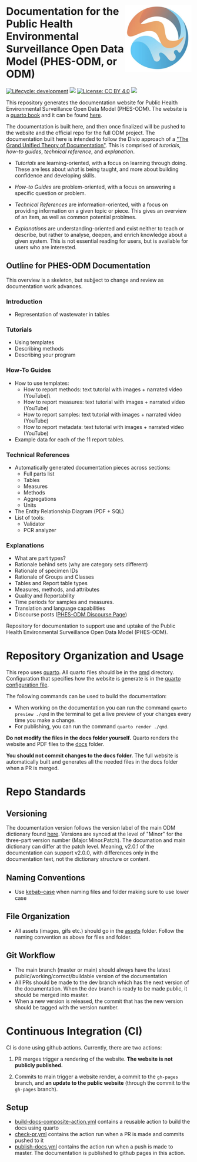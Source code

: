 # <img src="qmd/assets/ODM-logo.png" align="right" width="180"/> Documentation for the Public Health Environmental Surveillance Open Data Model (PHES-ODM, or ODM)

<!-- badges: start -->

[![Lifecycle: development](https://img.shields.io/badge/lifecycle-stable-green.svg)](https://lifecycle.r-lib.org/articles/stages.html#stable-1) ![](https://img.shields.io/github/v/release/big-life-lab/PHES-ODM-doc?color=green&label=GitHub) [![License: CC BY 4.0](https://img.shields.io/badge/License-CC%20BY%204.0-yellow.svg)](https://creativecommons.org/licenses/by/4.0/) [![](https://img.shields.io/badge/doi-10.17605/OSF.IO/49Z2B-yellowgreen.svg)](https://osf.io/49z2b/)

<!-- badges: end -->

This repository generates the documentation website for Public Health Environmental Surveillance Open Data Model (PHES-ODM). The website is a [quarto book](https://quarto.org/docs/books/) and it can be found [here](https://big-life-lab.github.io/PHES-ODM-Doc/).

The documentation is built here, and then once finalized will be pushed to the website and the official repo for the full ODM project. The documentation built here is intended to follow the Divio approach of a ["The Grand Unified Theory of Documentation"](https://documentation.divio.com). This is comprised of *tutorials*, *how-to guides*, *technical reference*, and *explanation*.

-   *Tutorials* are learning-oriented, with a focus on learning through doing. These are less about *what* is being taught, and more about building confidence and developing skills.

-   *How-to Guides* are problem-oriented, with a focus on answering a specific question or problem.

-   *Technical References* are information-oriented, with a focus on providing information on a given topic or piece. This gives an overview of an item, as well as common potential problmes.

-   *Explanations* are understanding-oriented and exist neither to teach or describe, but rather to analyse, deepen, and enrich knowledge about a given system. This is not essential reading for users, but is available for users who are interested.

## Outline for PHES-ODM Documentation

This overview is a skeleton, but subjject to change and review as documentation work advances.

### Introduction

-   Representation of wastewater in tables

### Tutorials

-   Using templates
-   Describing methods
-   Describing your program

### How-To Guides

-   How to use templates:
    -   How to report methods: text tutorial with images + narrated video (YouTube)\
    -   How to report measures: text tutorial with images + narrated video (YouTube)
    -   How to report samples: text tutorial with images + narrated video (YouTube)
    -   How to report metadata: text tutorial with images + narrated video (YouTube)
-   Example data for each of the 11 report tables.

### Technical References

-   Automatically generated documentation pieces across sections:
    -   Full parts list
    -   Tables
    -   Measures
    -   Methods
    -   Aggregations
    -   Units
-   The Entity Relationship Diagram (PDF + SQL)
-   List of tools:
    -   Validator
    -   PCR analyzer

### Explanations

-   What are part types?
-   Rationale behind sets (why are category sets different)
-   Rationale of specimen IDs
-   Rationale of Groups and Classes
-   Tables and Report table types
-   Measures, methods, and attributes
-   Quality and Reportability
-   Time periods for samples and measures.
-   Translation and language capabilities
-   Discourse posts ([PHES-ODM Discourse Page](https://odm.discourse.group/))

Repository for documentation to support use and uptake of the Public Health Environmental Surveillance Open Data Model (PHES-ODM).

# Repository Organization and Usage

This repo uses [quarto](https://quarto.org/). All quarto files should be in the [qmd](./qmd) directory. Configuration that specifies how the website is generate is in the [quarto configuration file](./qmd/_quarto.yml).

The following commands can be used to build the documentation:

-   When working on the documentation you can run the command `quarto preview ./qmd` in the terminal to get a live preview of your changes every time you make a change.
-   For publishing, you can run the command `quarto render ./qmd`.

**Do not modify the files in the docs folder yourself.** Quarto renders the website and PDF files to the [docs](./docs) folder.

**You should not commit changes to the docs folder.** The full website is automatically built and generates all the needed files in the docs folder when a PR is merged.

# Repo Standards

## Versioning

The documentation version follows the version label of the main ODM dictionary found [here](https://github.com/Big-Life-Lab/PHES-ODM-doc). Versions are synced at the level of "Minor" for the three-part version number (Major.Minor.Patch). The documation and main dictionary can differ at the patch level. Meaning, v2.0.1 of the documentation can support v2.0.0, with differences only in the documentation text, not the dictionary structure or content.

## Naming Conventions

-   Use [kebab-case](https://www.theserverside.com/definition/Kebab-case#:~:text=Kebab%20case%20%2D%2D%20or%20kebab,properly%20convey%20a%20resource's%20meaning.) when naming files and folder making sure to use lower case

## File Organization

-   All assets (images, gifs etc.) should go in the [assets](./assets) folder. Follow the naming convention as above for files and folder.

## Git Workflow

-   The main branch (master or main) should always have the latest public/working/correct/buildable version of the documentation
-   All PRs should be made to the dev branch which has the next version of the documentation. When the dev branch is ready to be made public, it should be merged into master.
-   When a new version is released, the commit that has the new version should be tagged with the version number.

# Continuous Integration (CI)

CI is done using github actions. Currently, there are two actions:

1)  PR merges trigger a rendering of the website. **The website is not publicly published.**

2)  Commits to main trigger a website render, a commit to the `gh-pages` branch, and **an update to the public website** (through the commit to the `gh-pages` branch).

## Setup

-   [build-docs-composite-action.yml](./.github/actions/build-docs-composite-action/action.yml) contains a reusable action to build the docs using quarto
-   [check-pr.yml](./.github/workflows/check-pr.yml) contains the action run when a PR is made and commits pushed to it
-   [publish-docs.yml](./.github/workflows/publish-docs.yml) contains the action run when a push is made to master. The documentation is published to github pages in this action.
